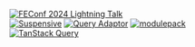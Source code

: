 [![FEConf 2024 Lightning Talk](https://img.shields.io/badge/FEConf%202024%20Lightning%20Talk-%EC%98%A4%ED%94%88%EC%86%8C%EC%8A%A4%20%EA%B8%B0%EC%97%AC%2C%20%EC%96%B4%EB%A0%B5%EC%A7%80%20%EC%95%8A%EC%95%84%EC%9A%94!-8A2BE2?style=social&labelColor=8A2BE2)](https://drive.google.com/file/d/1qcXOaFodRQBR9pa_nBcdIeKVdEZACQNx/view)  
[![Suspensive](https://img.shields.io/badge/Suspensive-000?style=flat)](https://github.com/toss/Suspensive/issues?q=involves%3Agwansikk)
[![Query Adaptor](https://img.shields.io/badge/Query_Adaptor-7B68EE?style=flat)](https://github.com/gwansikk/query-adaptor/issues?q=involves%3Agwansikk)
[![modulepack](https://img.shields.io/badge/modulepack-2AB7A0?style=flat)](https://github.com/gwansikk/modulepack/issues?q=involves%3Agwansikk)  
[![TanStack Query](https://img.shields.io/badge/TanStack_Query-FF4154?logo=reactquery&logoColor=fff&style=fsquare)](https://github.com/TanStack/query/issues?q=involves%3Agwansikk)
